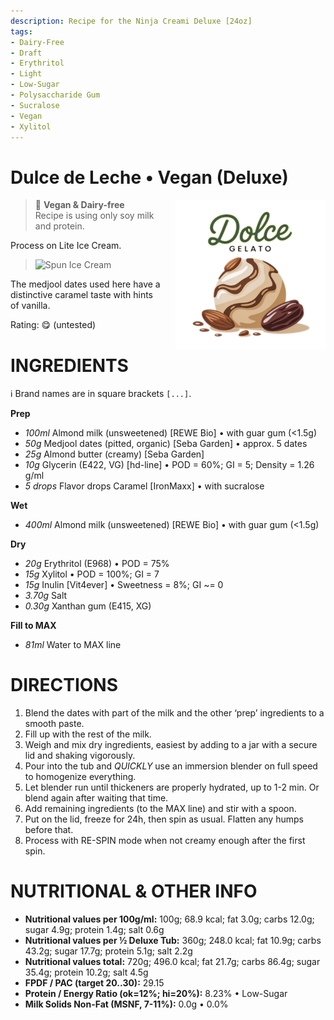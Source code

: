 ```yaml
---
description: Recipe for the Ninja Creami Deluxe [24oz]
tags:
- Dairy-Free
- Draft
- Erythritol
- Light
- Low-Sugar
- Polysaccharide Gum
- Sucralose
- Vegan
- Xylitol
---
```

# Dulce de Leche • Vegan (Deluxe)
<img style="float: right; margin-left: 1.5em;" width=240 alt="Logo" src="https://raw.githubusercontent.com/jhermann/ice-creamery/refs/heads/main/assets/logo-dolce-gelato.png" />

> 🌿 **Vegan & Dairy-free**<br />Recipe is using only soy milk and protein.

Process on Lite Ice Cream.

> <img width=360 alt="Spun Ice Cream" src="" class="zoomable" />

The medjool dates used here have a distinctive caramel taste with hints of vanilla.

Rating: 😋 (untested)

# INGREDIENTS

ℹ️ Brand names are in square brackets `[...]`.

**Prep**

  - _100ml_ Almond milk (unsweetened) [REWE Bio] • with guar gum (<1.5g)
  - _50g_ Medjool dates (pitted, organic) [Seba Garden] • approx. 5 dates
  - _25g_ Almond butter (creamy) [Seba Garden]
  - _10g_ Glycerin (E422, VG) [hd-line] • POD = 60%; GI = 5; Density = 1.26 g/ml
  - _5 drops_ Flavor drops Caramel [IronMaxx] • with sucralose

**Wet**

  - _400ml_ Almond milk (unsweetened) [REWE Bio] • with guar gum (<1.5g)

**Dry**

  - _20g_ Erythritol (E968) • POD = 75%
  - _15g_ Xylitol • POD = 100%; GI = 7
  - _15g_ Inulin [Vit4ever] • Sweetness = 8%; GI ~= 0
  - _3.70g_ Salt
  - _0.30g_ Xanthan gum (E415, XG)

**Fill to MAX**

  - _81ml_ Water to MAX line

# DIRECTIONS

 1. Blend the dates with part of the milk and the other ‘prep’ ingredients to a smooth paste.
 1. Fill up with the rest of the milk.
 1. Weigh and mix dry ingredients, easiest by adding to a jar with a secure lid and shaking vigorously.
 1. Pour into the tub and *QUICKLY* use an immersion blender on full speed to homogenize everything.
 1. Let blender run until thickeners are properly hydrated, up to 1-2 min. Or blend again after waiting that time.
 1. Add remaining ingredients (to the MAX line) and stir with a spoon.
 1. Put on the lid, freeze for 24h, then spin as usual. Flatten any humps before that.
 1. Process with RE-SPIN mode when not creamy enough after the first spin.

# NUTRITIONAL & OTHER INFO
- **Nutritional values per 100g/ml:** 100g; 68.9 kcal; fat 3.0g; carbs 12.0g; sugar 4.9g; protein 1.4g; salt 0.6g
- **Nutritional values per ½ Deluxe Tub:** 360g; 248.0 kcal; fat 10.9g; carbs 43.2g; sugar 17.7g; protein 5.1g; salt 2.2g
- **Nutritional values total:** 720g; 496.0 kcal; fat 21.7g; carbs 86.4g; sugar 35.4g; protein 10.2g; salt 4.5g
- **FPDF / PAC (target 20..30):** 29.15
- **Protein / Energy Ratio (ok=12%; hi=20%):** 8.23% • Low-Sugar
- **Milk Solids Non-Fat (MSNF, 7-11%):** 0.0g • 0.0%

